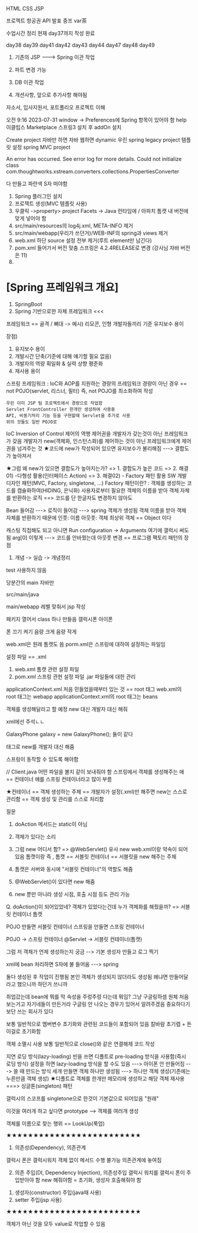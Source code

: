 HTML
CSS
JSP

프로젝트
항공권
API 발표
중프 var茶

수업시간 정리
현재 day37까지 작성 완료

day38
day39
day41
day42
day43
day44
day47
day48
day49

1. 기존의 JSP
---> Spring 이관 작업

2. 파트 변경 가능

3. DB 이관 작업

4. 개션사항, 앞으로 추가사항 해야됨

자소서, 입사지원서, 포트폴리오
프로젝트 이해

오전 9:16 2023-07-31
window -> Preferences에 Spring 항목이 있어야 함
help
이클립스 Marketplace
스프링3 설치 후 addOn 설치


Create project
자바만 하면 자바
웹하면 dynamic
우린 spring legacy project
템플릿 설정
spring MVC project

An error has occurred. See error log for more details.
Could not initialize class com.thoughtworks.xstream.converters.collections.PropertiesConverter

다 만들고 파란색 S자 떠야함

1. Spring 플러그인 설치
2. 프로젝트 생성(MVC 템플릿 사용)
3. 우클릭 ->property> project Facets -> Java 런타임에 / 아파치 톰캣 내 버전에 맞게 넣어야 함
4. src/main/resources의 log4j.xml, META-INFO 제거
5. src/main/webapp(우리가 쓰던거)/WEB-INF의 spring과 views 제거
6. web.xml 하단 source 설정 전부 제거(루트 element만 남긴다)
7. pom.xml 들어가서 버전 맞춤 스프링은 4.2.4RELEASE로 변경 (강사님 자바 버전은 11)
8. 







# [Spring 프레임워크 개요]
1. SpringBoot
2. Spring 기반으로한 자체 프레임워크 <<<

프레임워크 == 골격 / 뼈대
-> 예시) 리모콘, 인형
   개발자들끼리 기준
   유지보수 용이
   
장점)
1. 유지보수 용이
2. 개발시간 단축(기준에 대해 얘기할 필요 없음)
3. 개발자의 역량 획일화 & 실력 상향 평준화
4. 재사용 용이

스프링 프레임워크
   : IoC와 AOP를 지원하는 경량의 프레임워크
	경량이 아닌 경우 ==  not POJO(servlet, 리스너, 필터)
	즉, not POJO를 최소화하여 작성

	우린 이미 JSP 팀 프로젝트에서 경량으로 작업함
	Servlet FrontController 한개만 생성하여 사용중
	API, 비동기처리 기능 등을 구현할때 Servlet을 추가로 사용
	위의 것들도 일반 POJO로


IoC
Inversion of Control
제어의 역행
제어권을 개발자가 갖는것이 아닌 프레임워크가 갖음
개발자가 new(객체화, 인스턴스화)를 제어하는 것이 아닌
프레임워크에게 제어권을 넘겨주는 것
★코드에 new가 작성되어 있으면 유지보수가 불리해짐
---> 결합도가 높아져서


★그럼 왜 new가 있으면 결합도가 높아지는가?
	=> 1. 결합도가 높은 코드
	=> 2. 해결01) -다형성 활용(인터페이스 Action)
	=> 3. 해결02) - Factory 패턴 활용
			SW 개발 디자인 패턴(MVC, Factory, singletone, ...)
			Factory 패턴이란?
			: 객체를 생성하는 코드를 캡슐화하여(HIDING, 은닉화)
				사용자로부터 필요한 객체의 이름을 받아
				객체 자체를 반환하는 로직
			==> 코드를 단 한글자도 변경하지 않아도 


Bean 들어감 ---> 로직이 들어감
---> spring 객체가 생성됨
객체 이름을 받아 객체 자체를 반환하기 때문에
인풋: 이름 아웃풋: 객체
최상위 객체 == Object 이다

캐스팅 직접해도 되고
아니면
Run configuration -> Arguments
여기에 갤럭시 써도 됨
arg[0] 이렇게
---> 코드를 안바꿨는데 아웃풋 변경 == 프로그램
팩토리 패턴의 장점









1. 개념 -> 실습 -> 개념정리

test 사용하지 않음

당분간의 main 자바만

src/main/java

main/webapp
레벨 맞춰서 jsp 작성

패키지 열어서 class 하나 만들음
갤럭시폰
아이폰

폰 끄기 켜기
음량 크게
음량 작게



web.xml은 원래 톰캣도 씀
porm.xml은 스프링에 대하여 설정하는 파일임

설정 파일 == .xml
1. web.xml
	톰캣 관련 설정 파일
2. pom.xml
	스프링 관현 설정 파일
	.jar 파일들에 대한 관리


applicationContext.xml
처음 민들었을때부터 있는 것 == root 태그
web.xml의 root 태그는 webapp
applicationContext.xml의 root 태그는 beans

객체를 생성해달라고 할 예정
new 대신 개발자 대신 해줘

xml에선 주석ㄴㄴ

<bean class ="test.GalaxyPhone" id="galaxy"/>
GalaxyPhone galaxy = new GalaxyPhone();
둘이 같다

<bean> 태그로 new를 개발자 대신 해줌

스프링이 동작할 수 있도록 해야함


//
Client.java
어떤 파일을 볼지 같이 보내줘야 함
스프링에서 객체를 생성해주는 애 == 컨테이너
얘를 스프링 컨테이너라고 많이 부름

★컨테이너
== 객체 생성하는 주체
== 개발자가 설정(.xml)만 해주면 new는 스스로 관리함
== 객체 생성 및 관리를 스스로 처리함

질문
1. doAction 메서드는 static이 아님
2. 객체가 있다는 소리
3. 그럼 new 어디서 함?
=> @WebServlet()
	유사 new
	web.xml이랑 약속이 되어있음
	톰캣이랑
	즉 , 톰캣 == 서블릿 컨테이너
		== 서블릿을 new 해주는 주체

1. 톰캣은 서버와 동시에 "서블릿 컨테이너"의 역할도 해줌
2. @WebServlet()이 있다면 new 해줌
3. new 뿐만 아니라 생성 시점, 호출 시점 등도 관리 가능

Q. doAction()이 되어있었네?
	객체가 있었다는건데
	누가 객체화를 해줬을까?
	=> 서블릿 컨테이너 톰캣

POJO 만들면 서블릿 컨테이너
스프링을 만들면 스프링 컨테이너

<bean> POJO -> 스프링 컨테이너
@Servlet -> 서블릿 컨테이너(톰캣)

그럼 저 객체가 언제 생성하는지 궁금
--> 기본 생성자 만들고 로그 찍기

xml에 bean 처리하면 S자에 불 들어옴
---> spring

둘다 생성된 후 작업이 진행됨
본인 객체가 생성되지 않더라도 생성됨
왜냐면 만들어달라고 했으니까 하던거 쓰니까

취업갔는데 bean에 뭐를 막 속성을 주렁주렁 다는데 뭐임?
그냥 구글링하셈
원체 처음보는거고 자기네들이 만든거라
구글링 안 나오는 경우가 있어서
알려주겠음
중요하다기보단 쓰는 회사가 있다


<bean class ="test.GalaxyPhone" id="galaxy" init-method="initMethod" destroy-method="destroyMethod" lazy-init="true" />

보통 일반적으로 멤버변수 초기화와 관련된 코드들이 포함되어 있음
칼바람 초기렙 + 돈 이걸로 초기화함

객체 소멸시 사용
보통 일반적으로 close()와 같은 연결해제 코드 작성

지연 로딩 방식(lazy-loading)
빈을 쓰면 디폴트로 pre-loading 방식을 사용함(즉시 로딩 방식)
설정을 하면 lazy-loading 방식을 할 수도 있음
---> 아이폰 안 만들어짐
---> 쓸 때 만드는 방식
세개 만들면 객체 하나만 생성됨
---> 하나만 객체 생성(기존에는 누른만큼 객체 생성)
★디폴트로 객체를 한개만 메모리에 생성하고 해당 객체 재사용
===> 싱글톤(singleton) 패턴

갤럭시의 스코프를 singletone으로 한것이 기본값으로 되어있음
"원래"

이것을 여러개 하고 싶다면 prototype
--> 객체를 여러개 생성

객체를 이름으로 찾는 행위 == LookUp(룩업)

★★★★★★★★★★★★★★★★★★★★★★★★★
1) 의존성(Dependency), 의존관계

갤럭시 폰은 갤럭시워치 객체 없이 메서드 수행 불가능
의존관계에 놓여짐

2) 의존 주입(DI, Dependency Injection), 의존성주입
갤럭시 워치를 갤럭시 폰이 주입받아야 함
	new 해줘야함
	= 초기화, 생성자 호출해줘야 함

1. 생성자(constructor) 주입(java때 사용)
2. setter 주입(jsp 사용)

★★★★★★★★★★★★★★★★★★★★★★★★★

객체가 아닌 것을 모두 value로 작업할 수 있음

